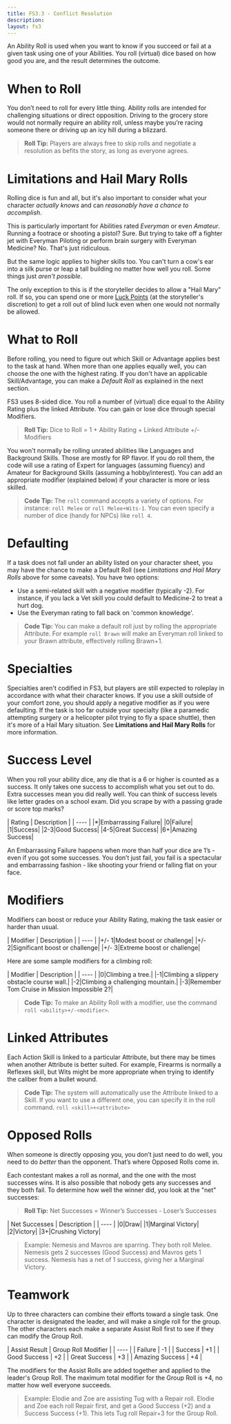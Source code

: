 ```yaml
---
title: FS3.3 - Conflict Resolution
description:
layout: fs3
---
```


An Ability Roll is used when you want to know if you succeed or fail at a given task using one of your Abilities.   You roll (virtual) dice based on how good you are, and the result determines the outcome.

<a name="when-to-roll"/>

# When to Roll

You don’t need to roll for every little thing.  Ability rolls are intended for challenging situations or direct opposition.  Driving to the grocery store would not normally require an ability roll, unless maybe you’re racing someone there or driving up an icy hill during a blizzard.  

> <i class="fa fa-cubes" aria-hidden="true"></i>  **Roll Tip:** Players are always free to skip rolls and negotiate a resolution as befits the story, as long as everyone agrees.

<a name="hail-mary"/>

# Limitations and Hail Mary Rolls

Rolling dice is fun and all, but it's also important to consider what your character *actually knows* and can *reasonably have a chance to accomplish*.  

This is particularly important for Abilities rated *Everyman* or even *Amateur*.  Running a footrace or shooting a pistol?  Sure.  But trying to take off a fighter jet with Everyman Piloting or perform brain surgery with Everyman Medicine?  No.  That's just ridiculous.

But the same logic applies to higher skills too.  You can't turn a cow's ear into a silk purse or leap a tall building no matter how well you roll.  Some things just *aren't possible*.

The only exception to this is if the storyteller decides to allow a "Hail Mary" roll.  If so, you can spend one or more [Luck Points](/fs3-3/luck) (at the storyteller's discretion) to get a roll out of blind luck even when one would not normally be allowed.

<a name="what-to-roll"/>

# What to Roll

Before rolling, you need to figure out which Skill or Advantage applies best to the task at hand.  When more than one applies equally well, you can choose the one with the highest rating.  If you don't have an applicable Skill/Advantage, you can make a *Default Roll* as explained in the next section.

FS3 uses 8-sided dice.  You roll a number of (virtual) dice equal to the Ability Rating plus the linked Attribute.  You can gain or lose dice through special Modifiers.

> <i class="fa fa-cubes" aria-hidden="true"></i>  **Roll Tip:** Dice to Roll = 1 + Ability Rating + Linked Attribute +/- Modifiers

You won't normally be rolling unrated abilities like Languages and Background Skills.  Those are mostly for RP flavor.  If you do roll them, the code will use a rating of Expert for languages (assuming fluency) and Amateur for Background Skills (assuming a hobby/interest).  You can add an appropriate modifier (explained below) if your character is more or less skilled.

> <i class="fa fa-codepen" aria-hidden="true"></i> **Code Tip:** The `roll` command accepts a variety of options.  For instance:  `roll Melee` or `roll Melee+Wits-1`.   You can even specify a number of dice (handy for NPCs) like `roll 4`. 

<a name="defaulting"/>

# Defaulting

If a task does not fall under an ability listed on your character sheet, you may have the chance to make a Default Roll (see *Limitations and Hail Mary Rolls* above for some caveats).   You have two options:

* Use a semi-related skill with a negative modifier (typically -2).  For instance, if you lack a Vet skill you could default to Medicine-2 to treat a hurt dog.
* Use the Everyman rating to fall back on 'common knowledge'.

> <i class="fa fa-codepen" aria-hidden="true"></i> **Code Tip:** You can make a default roll just by rolling the appropriate Attribute.  For example `roll Brawn` will make an Everyman roll linked to your Brawn attribute, effectively rolling Brawn+1.

<a name="specialties"/>

# Specialties

Specialties aren't codified in FS3, but players are still expected to roleplay in accordance with what their character knows.  If you use a skill outside of your comfort zone, you should apply a negative modifier as if you were defaulting.  If the task is too far outside your specialty (like a paramedic attempting surgery or a helicopter pilot trying to fly a space shuttle), then it's more of a Hail Mary situation.  See **Limitations and Hail Mary Rolls** for more information.

<a name="success-level"/>

# Success Level

When you roll your ability dice, any die that is a 6 or higher is counted as a success.   It only takes one success to accomplish what you set out to do.  Extra successes mean you did really well.   You can think of success levels like letter grades on a school exam.  Did you scrape by with a passing grade or score top marks?

| Rating | Description |
| ---- |
|*|Embarrassing Failure|
|0|Failure|
|1|Success|
|2-3|Good Success|
|4-5|Great Success|
|6+|Amazing Success|

An Embarrassing Failure happens when more than half your dice are 1’s - even if you got some successes.   You don’t just fail, you fail is a spectacular and embarrassing fashion - like shooting your friend or falling flat on your face.

<a name="modifiers"/>

# Modifiers

Modifiers can boost or reduce your Ability Rating, making the task easier or harder than usual.

| Modifier | Description |
| ---- |
|+/- 1|Modest boost or challenge|
|+/- 2|Significant boost or challenge|
|+/- 3|Extreme boost or challenge|

Here are some sample modifiers for a climbing roll:

| Modifier | Description |
| ---- |
|0|Climbing a tree.|
|-1|Climbing a slippery obstacle course wall.|
|-2|Climbing a challenging mountain.|
|-3|Remember Tom Cruise in Mission Impossible 2?|

> <i class="fa fa-codepen" aria-hidden="true"></i> **Code Tip:** To make an Ability Roll with a modifier, use the command `roll <ability>+/-<modifier>`.

<a name="linked-attributes"/>

# Linked Attributes

Each Action Skill is linked to a particular Attribute, but there may be times when another Attribute is better suited.  For example, Firearms is normally a Reflexes skill, but Wits might be more appropriate when trying to identify the caliber from a bullet wound.

> <i class="fa fa-codepen" aria-hidden="true"></i> **Code Tip:** The system will automatically use the Attribute linked to a Skill.  If you want to use a different one, you can specify it in the roll command.  `roll <skill>+<attribute>`

<a name="opposed-rolls"/>

# Opposed Rolls

When someone is directly opposing you, you don’t just need to do well, you need to do *better* than the opponent.  That’s where Opposed Rolls come in.

Each contestant makes a roll as normal, and the one with the most successes wins.   It is also possible that nobody gets any successes and they both fail.  To determine how well the winner did, you look at the "net" successes:

> <i class="fa fa-cubes" aria-hidden="true"></i>  **Roll Tip:** Net Successes = Winner’s Successes - Loser’s Successes

| Net Successes | Description |
| ---- |
|0|Draw|
|1|Marginal Victory|
|2|Victory|
|3+|Crushing Victory|

> Example: Nemesis and Mavros are sparring.  They both roll Melee.  Nemesis gets 2 successes (Good Success) and Mavros gets 1 success.  Nemesis has a net of 1 success, giving her a Marginal Victory.

<a name="teamwork"/>

# Teamwork

Up to three characters can combine their efforts toward a single task.   One character is designated the leader, and will make a single roll for the group.  The other characters each make a separate Assist Roll first to see if they can modify the Group Roll.

| Assist Result | Group Roll Modifier |
| ---- |
| Failure | -1  |
| Success | +1  |
| Good Success | +2  |
| Great Success | +3  |
| Amazing Success | +4  |

The modifiers for the Assist Rolls are added together and applied to the leader's Group Roll.  The maximum total modifier for the Group Roll is +4, no matter how well everyone succeeds.

> Example: Elodie and Zoe are assisting Tug with a Repair roll. Elodie and Zoe each roll Repair first, and get a Good Success (+2) and a Success Success (+1).  This lets Tug roll Repair+3 for the Group Roll.


